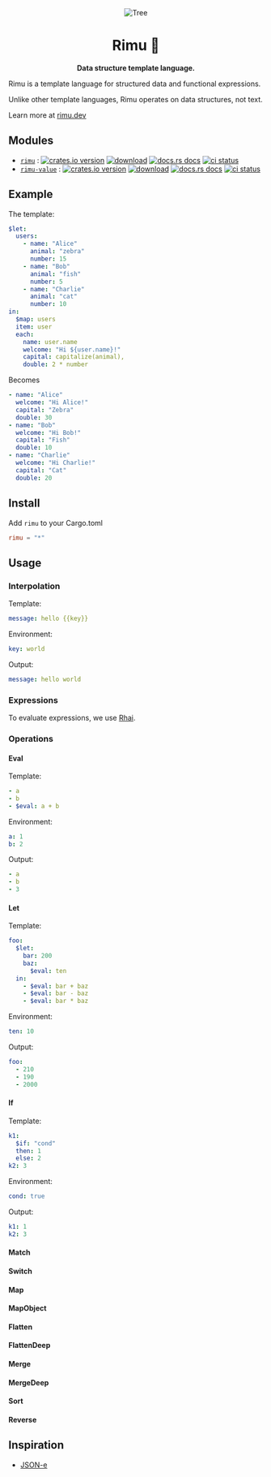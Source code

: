 <div align="center">
  <img
    alt="Tree"
    src="https://i.imgur.com/edQ8A2am.png"
  />
</div>

<h1 align="center">Rimu 🌱</h1>

<div align="center">
  <strong>
    Data structure template language.
  </strong>
</div>

Rimu is a template language for structured data and functional expressions.

Unlike other template languages, Rimu operates on data structures, not text.

Learn more at [rimu.dev](https://rimu.dev)

## Modules

- [`rimu`](./rimu/) : [![crates.io version](https://img.shields.io/crates/v/rimu.svg?style=flat-square)](https://crates.io/crates/rimu) [![download](https://img.shields.io/crates/d/rimu.svg?style=flat-square)](https://crates.io/crates/rimu) [![docs.rs docs](https://img.shields.io/badge/docs-latest-blue.svg?style=flat-square)](https://docs.rs/rimu) [![ci status](https://img.shields.io/github/actions/workflow/status/ahdinosaur/rimu/rust.yml?branch=main&style=flat-square)](https://github.com/ahdinosaur/rimu/actions/workflows/rust.yml)
- [`rimu-value`](./rimu-value) : [![crates.io version](https://img.shields.io/crates/v/rimu-value.svg?style=flat-square)](https://crates.io/crates/rimu-value) [![download](https://img.shields.io/crates/d/rimu-value.svg?style=flat-square)](https://crates.io/crates/rimu-value) [![docs.rs docs](https://img.shields.io/badge/docs-latest-blue.svg?style=flat-square)](https://docs.rs/rimu-value) [![ci status](https://img.shields.io/github/actions/workflow/status/ahdinosaur/rimu-value/rust.yml?branch=main&style=flat-square)](https://github.com/ahdinosaur/rimu-value/actions/workflows/rust.yml)

## Example

The template:

```yaml
$let:
  users:
    - name: "Alice"
      animal: "zebra"
      number: 15
    - name: "Bob"
      animal: "fish"
      number: 5
    - name: "Charlie"
      animal: "cat"
      number: 10
in:
  $map: users
  item: user
  each:
    name: user.name
    welcome: "Hi ${user.name}!"
    capital: capitalize(animal),
    double: 2 * number
```

Becomes

```yaml
- name: "Alice"
  welcome: "Hi Alice!"
  capital: "Zebra"
  double: 30
- name: "Bob"
  welcome: "Hi Bob!"
  capital: "Fish"
  double: 10
- name: "Charlie"
  welcome: "Hi Charlie!"
  capital: "Cat"
  double: 20
```

## Install

Add `rimu` to your Cargo.toml

```toml
rimu = "*"
```

## Usage

### Interpolation

Template:

```yaml
message: hello {{key}}
```

Environment:

```yaml
key: world
```

Output:

```yaml
message: hello world
```

### Expressions

To evaluate expressions, we use [Rhai](https://rhai.rs/).

### Operations

#### Eval

Template:

```yaml
- a
- b
- $eval: a + b
```

Environment:

```yaml
a: 1
b: 2
```

Output:

```yaml
- a
- b
- 3
```

#### Let

Template:

```yaml
foo:
  $let:
    bar: 200
    baz:
      $eval: ten
  in:
    - $eval: bar + baz
    - $eval: bar - baz
    - $eval: bar * baz
```

Environment:

```yaml
ten: 10
```

Output:

```yaml
foo:
  - 210
  - 190
  - 2000
```

#### If

Template:

```yaml
k1:
  $if: "cond"
  then: 1
  else: 2
k2: 3
```

Environment:

```yaml
cond: true
```

Output:

```yaml
k1: 1
k2: 3
```

#### Match

#### Switch

#### Map

#### MapObject

#### Flatten

#### FlattenDeep

#### Merge

#### MergeDeep

#### Sort

#### Reverse

## Inspiration

- [JSON-e](https://json-e.js.org/)
